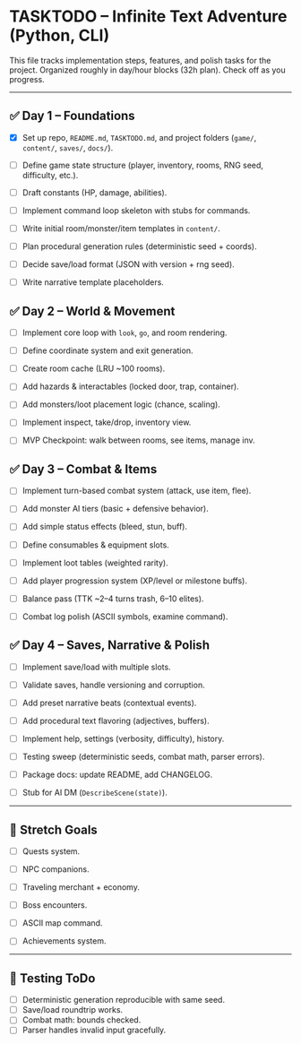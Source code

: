# TASKTODO – Infinite Text Adventure (Python, CLI)


This file tracks implementation steps, features, and polish tasks for the project. Organized roughly in day/hour blocks (32h plan). Check off as you progress.


---


## ✅ Day 1 – Foundations
- [x] Set up repo, `README.md`, `TASKTODO.md`, and project folders (`game/`, `content/`, `saves/`, `docs/`).
- [ ] Define game state structure (player, inventory, rooms, RNG seed, difficulty, etc.).
- [ ] Draft constants (HP, damage, abilities).
- [ ] Implement command loop skeleton with stubs for commands.
- [ ] Write initial room/monster/item templates in `content/`.
- [ ] Plan procedural generation rules (deterministic seed + coords).
- [ ] Decide save/load format (JSON with version + rng seed).
- [ ] Write narrative template placeholders.


## ✅ Day 2 – World & Movement
- [ ] Implement core loop with `look`, `go`, and room rendering.
- [ ] Define coordinate system and exit generation.
- [ ] Create room cache (LRU ~100 rooms).
- [ ] Add hazards & interactables (locked door, trap, container).
- [ ] Add monsters/loot placement logic (chance, scaling).
- [ ] Implement inspect, take/drop, inventory view.
- [ ] MVP Checkpoint: walk between rooms, see items, manage inv.


## ✅ Day 3 – Combat & Items
- [ ] Implement turn-based combat system (attack, use item, flee).
- [ ] Add monster AI tiers (basic + defensive behavior).
- [ ] Add simple status effects (bleed, stun, buff).
- [ ] Define consumables & equipment slots.
- [ ] Implement loot tables (weighted rarity).
- [ ] Add player progression system (XP/level or milestone buffs).
- [ ] Balance pass (TTK ~2–4 turns trash, 6–10 elites).
- [ ] Combat log polish (ASCII symbols, examine command).


## ✅ Day 4 – Saves, Narrative & Polish
- [ ] Implement save/load with multiple slots.
- [ ] Validate saves, handle versioning and corruption.
- [ ] Add preset narrative beats (contextual events).
- [ ] Add procedural text flavoring (adjectives, buffers).
- [ ] Implement help, settings (verbosity, difficulty), history.
- [ ] Testing sweep (deterministic seeds, combat math, parser errors).
- [ ] Package docs: update README, add CHANGELOG.
- [ ] Stub for AI DM (`DescribeScene(state)`).


---


## 🌟 Stretch Goals
- [ ] Quests system.
- [ ] NPC companions.
- [ ] Traveling merchant + economy.
- [ ] Boss encounters.
- [ ] ASCII map command.
- [ ] Achievements system.


---


## 🧪 Testing ToDo
- [ ] Deterministic generation reproducible with same seed.
- [ ] Save/load roundtrip works.
- [ ] Combat math: bounds checked.
- [ ] Parser handles invalid input gracefully.